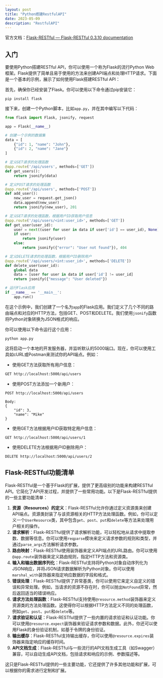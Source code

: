 ```yaml
---
layout: post
title: "Python搭建RestfulAPI"
date: 2023-05-09
description: "RestfulAPI"
---
```






官方文档：[Flask-RESTful — Flask-RESTful 0.3.10 documentation](https://flask-restful.readthedocs.io/en/latest/)



## 入门

要使用Python搭建RESTful API，你可以使用一个称为Flask的流行Python Web框架。Flask提供了简单且易于使用的方法来创建API端点和处理HTTP请求。下面是一个基本的示例，展示了如何使用Flask搭建RESTful API：

首先，确保你已经安装了Flask。你可以使用以下命令通过pip安装它：

```
pip install flask
```

接下来，创建一个Python脚本，比如`app.py`，并在其中编写以下代码：

```python
from flask import Flask, jsonify, request

app = Flask(__name__)

# 创建一个示例的数据集
data = [
    {"id": 1, "name": "John"},
    {"id": 2, "name": "Jane"}
]

# 定义GET请求的处理函数
@app.route('/api/users', methods=['GET'])
def get_users():
    return jsonify(data)

# 定义POST请求的处理函数
@app.route('/api/users', methods=['POST'])
def add_user():
    new_user = request.get_json()
    data.append(new_user)
    return jsonify(new_user), 201

# 定义GET请求的处理函数，根据用户ID获取用户信息
@app.route('/api/users/<int:user_id>', methods=['GET'])
def get_user(user_id):
    user = next((user for user in data if user['id'] == user_id), None)
    if user:
        return jsonify(user)
    else:
        return jsonify({"error": "User not found"}), 404

# 定义DELETE请求的处理函数，根据用户ID删除用户
@app.route('/api/users/<int:user_id>', methods=['DELETE'])
def delete_user(user_id):
    global data
    data = [user for user in data if user['id'] != user_id]
    return jsonify({"message": "User deleted"})

# 运行Flask应用
if __name__ == '__main__':
    app.run()

```

在这个示例中，我们创建了一个名为`app`的Flask应用。我们定义了几个不同的路由端点和对应的HTTP方法，包括GET、POST和DELETE。我们使用`jsonify`函数将Python对象转换为JSON格式的响应。

你可以使用以下命令运行这个应用：

```
python app.py
```



这将启动一个本地的开发服务器，并监听默认的5000端口。现在，你可以使用工具如cURL或Postman来测试你的API端点。例如：

- 使用GET方法获取所有用户信息：

```bash
GET http://localhost:5000/api/users
```

- 使用POST方法添加一个新用户：

```
POST http://localhost:5000/api/users

Body:
{
    "id": 3,
    "name": "Mike"
}

```

- 使用GET方法根据用户ID获取特定用户信息：

```
GET http://localhost:5000/api/users/1
```

- 使用DELETE方法根据用户ID删除用户：

```
DELETE http://localhost:5000/api/users/2
```



## Flask-RESTful功能清单

Flask-RESTful是一个基于Flask的扩展，提供了更高级别的功能来构建RESTful API。它简化了API开发过程，并提供了一些常用功能。以下是Flask-RESTful提供的一些主要功能清单：

1. **资源（Resources）的定义**：Flask-RESTful允许你通过定义资源类来创建API端点。资源类封装了与该资源相关的HTTP方法处理函数。例如，你可以定义一个`UserResource`类，其中包含`get`、`post`、`put`和`delete`等方法来处理用户相关的操作。
2. **请求解析**：Flask-RESTful提供了请求解析功能，可以轻松地从请求中提取参数、数据等信息。你可以使用`reqparse`模块来定义请求参数的规则和类型，并通过`parse_args`方法解析请求参数。
3. **路由映射**：Flask-RESTful使用装饰器来定义API端点的URL路由。你可以使用`@app.route`装饰器来定义路由规则，指定HTTP方法和资源类。
4. **输入和输出数据序列化**：Flask-RESTful支持将Python对象自动序列化为JSON响应，并将JSON请求数据解析为Python对象。你可以使用`marshal_with`装饰器来指定响应数据的字段和格式。
5. **错误处理**：Flask-RESTful提供了异常基类，你可以使用它来定义自定义的错误和异常处理。例如，当请求的资源不存在时，你可以抛出`NotFound`异常，然后返回适当的错误响应。
6. **请求方法处理函数**：Flask-RESTful支持使用`@resource.method`装饰器来定义资源类的方法处理函数。这使得你可以根据HTTP方法定义不同的处理函数，例如`get`、`post`、`put`和`delete`等。
7. **请求验证和认证**：Flask-RESTful提供了一些内置的请求验证和认证功能。你可以使用`@resource.expect`装饰器来验证请求参数和数据。此外，你还可以使用Flask的身份验证机制，如基于令牌的身份验证。
8. **输出缓存**：Flask-RESTful支持输出缓存，你可以使用`@resource.expires`装饰器来指定响应的缓存时间。
9. **API文档生成**：Flask-RESTful与一些流行的API文档生成工具（如Swagger）兼容，可以自动生成API文档，包括请求和响应的示例、参数描述等。

这只是Flask-RESTful提供的一些主要功能，它还提供了许多其他功能和扩展，可以根据你的需求进行定制和扩展。